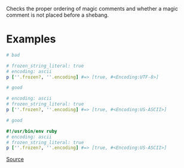 
Checks the proper ordering of magic comments and whether
a magic comment is not placed before a shebang.

# Examples

```ruby
# bad

# frozen_string_literal: true
# encoding: ascii
p [''.frozen?, ''.encoding] #=> [true, #<Encoding:UTF-8>]

# good

# encoding: ascii
# frozen_string_literal: true
p [''.frozen?, ''.encoding] #=> [true, #<Encoding:US-ASCII>]

# good

#!/usr/bin/env ruby
# encoding: ascii
# frozen_string_literal: true
p [''.frozen?, ''.encoding] #=> [true, #<Encoding:US-ASCII>]
```

[Source](http://www.rubydoc.info/gems/rubocop/RuboCop/Cop/Lint/OrderedMagicComments)
